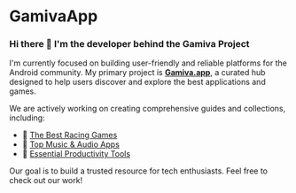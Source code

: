 # GamivaApp
### Hi there 👋 I'm the developer behind the Gamiva Project

<p>I'm currently focused on building user-friendly and reliable platforms for the Android community. My primary project is <strong><a href="https://gamiva.app/" target="_blank">Gamiva.app</a></strong>, a curated hub designed to help users discover and explore the best applications and games.</p>

<p>We are actively working on creating comprehensive guides and collections, including:</p>
<ul>
    <li>🚀 <a href="https://gamiva.app/best-racing-games-mod-apk-android/" target="_blank">The Best Racing Games</a></li>
    <li>🎵 <a href="https://gamiva.app/best-music-mod-apks-android/" target="_blank">Top Music & Audio Apps</a></li>
    <li>🔧 <a href="https://gamiva.app/best-productivity-mod-apk-android/" target="_blank">Essential Productivity Tools</a></li>
</ul>

<p>Our goal is to build a trusted resource for tech enthusiasts. Feel free to check out our work!</p>

